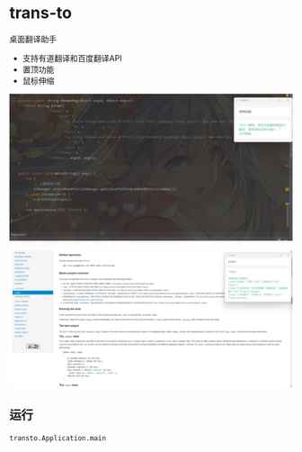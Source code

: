 # trans-to
桌面翻译助手
- 支持有道翻译和百度翻译API
- 置顶功能
- 鼠标伸缩

![demo.png](images/demo1.png)

![demo.png](images/demo2.png)

## 运行
`transto.Application.main`
